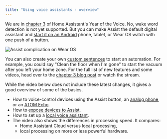 ```yaml
---
title: "Using voice assistants - overview"
---
```


We are in [chapter 3](/blog/2023/07/20/year-of-the-voice-chapter-3/) of Home Assistant's Year of the Voice. No, wake word detection is not yet supported.
But you can make Assist the default digital assistant and [start it on an Android](/voice_control/android/) phone, tablet, or Wear OS watch with one push of a button.

![Assist complication on Wear OS](/images/assist/android_watch_5.png)

You can also create your own [custom sentences](/voice_control/custom_sentences/#adding-a-custom-sentence-to-trigger-an-automation) to start an automation. For example, you could say "Clean the floor when I'm gone" to start the vacuum after you left your home zone. For the full list of new features and some videos, head over to the [chapter 3 blog post](/blog/2023/07/20/year-of-the-voice-chapter-3/) or watch the stream.

<lite-youtube videoid="sXzItFksYFA" videotitle="Year of the Voice Chapter 3"></lite-youtube>

While the video below does not include these latest changes, it gives a good overview of some of the basics.

- How to voice-control devices using the Assist button, an [analog phone](/voice_control/worlds-most-private-voice-assistant/), or an [ATOM Echo](/voice_control/thirteen-usd-voice-remote/).
- How to [expose devices to Assist](/voice_control/voice_remote_expose_devices/). 
- How to set up a [local voice assistant](/voice_control/voice_remote_local_assistant/). 
- The video also shows the differences in processing speed. It compares:
  - Home Assistant Cloud versus local processing,
  - local processing on more or less powerful hardware.


<lite-youtube videoid="MOJQU5zyoIY" videotitle="Local voice and hearing for your Home Assistant Assist"></lite-youtube>

